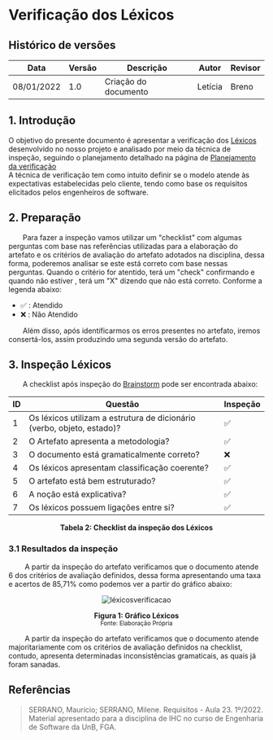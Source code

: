 # Verificação dos Léxicos

## Histórico de versões
| Data       | Versão | Descrição            | Autor                                         | Revisor                                      |
| ---------- | ------ | -------------------- | --------------------------------------------- | -------------------------------------------- |
| 08/01/2022 | 1.0    | Criação do documento | Letícia | Breno |
## 1. Introdução

O objetivo do presente documento é apresentar a verificação dos [Léxicos](../modelagem/lexicos.md)  desenvolvido no nosso projeto e analisado por meio da técnica de inspeção, seguindo o planejamento detalhado na página de [Planejamento da verificação](../planejamento.md)
<br>A técnica de verificação tem como intuito definir se o modelo atende às expectativas estabelecidas pelo cliente, tendo como base os requisitos elicitados pelos engenheiros de software.


## 2. Preparação

&emsp;&emsp;Para fazer a inspeção vamos utilizar um "checklist" com algumas perguntas com base nas referências utilizadas para a elaboração do artefato e os critérios de avaliação do artefato adotados na disciplina, dessa forma, poderemos analisar se este está correto com base nessas perguntas. Quando o critério for atentido, terá um "check" confirmando e quando não estiver , terá um "X" dizendo que não está correto. Conforme a legenda abaixo:

- ✅ : Atendido
- ❌ : Não Atendido

&emsp;&emsp;Além disso, após identificarmos os erros presentes no artefato, iremos consertá-los, assim produzindo uma segunda versão do artefato.

## 3. Inspeção Léxicos

&emsp;&emsp;A checklist após inspeção do [Brainstorm](../../elicitacao/brainstorm.md) pode ser encontrada abaixo:

<center>

|ID|Questão| Inspeção |
|-----------|-------------|-------------|
| 1 | Os léxicos utilizam a estrutura de dicionário (verbo, objeto, estado)? | ✅ |
| 2 | O Artefato apresenta a metodologia? | ✅ |
| 3 | O documento está gramaticalmente correto?| ❌ |
| 4 | Os léxicos apresentam classificação coerente? |✅ |
| 5 | O artefato está bem estruturado? |✅ |
| 6 | A noção está explicativa? |✅ |
| 7 | Os léxicos possuem ligações entre si? |✅ |


</center>

<figcaption align='center'>
    <b>Tabela 2: Checklist da inspeção dos Léxicos </b>
</figcaption>

### 3.1 Resultados da inspeção
&emsp;&emsp; A partir da inspeção do artefato verificamos que o documento atende 6 dos critérios de avaliação definidos, dessa forma apresentando uma taxa e acertos de 85,71% como podemos ver a partir do gráfico abaixo:

<center>

![léxicosverificacao](https://user-images.githubusercontent.com/72623771/211195187-868024a6-b8b2-4e99-ae91-e8f99992dd8c.png)


</center>

<figcaption align='center'>
    <b>Figura 1: Gráfico Léxicos  </b>
    <br><small> Fonte: Elaboração Própria </small>
</figcaption>


&emsp;&emsp; A partir da inspeção do artefato verificamos que o documento atende majoritariamente com os critérios de avaliação definidos na checklist, contudo, apresenta determinadas inconsistências gramaticais, as quais já foram sanadas.


## Referências

> SERRANO, Maurício; SERRANO, Milene. Requisitos - Aula 23. 1º/2022. Material apresentado para a disciplina de IHC no curso de Engenharia de Software da UnB, FGA.
